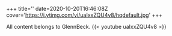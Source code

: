 +++
title=''
date=2020-10-20T16:46:08Z
cover='https://i.ytimg.com/vi/uaIxxZQU4v8/hqdefault.jpg'
+++

All content belongs to GlennBeck.
{{< youtube uaIxxZQU4v8 >}}

